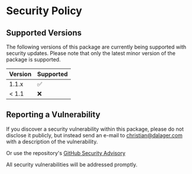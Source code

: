 # Security Policy

## Supported Versions

The following versions of this package are currently being supported with security updates. Please note that only the latest minor version of the package is supported.

| Version | Supported          |
| ------- | ------------------ |
| 1.1.x   | :white_check_mark: |
| < 1.1   | :x:                |

## Reporting a Vulnerability

If you discover a security vulnerability within this package, please do not disclose it publicly, but instead send an e-mail to <christian@dalager.com> with a description of the vulnerability.

Or use the repository's [GitHub Security Advisory](https://github.com/dalager/graphedexcel/security/advisories)

All security vulnerabilities will be addressed promptly.
